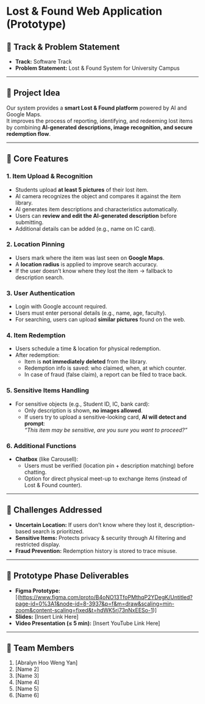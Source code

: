 # Lost & Found Web Application (Prototype)

## 🔹 Track & Problem Statement
- **Track:** Software Track
- **Problem Statement:** Lost & Found System for University Campus

---

## 🔹 Project Idea

Our system provides a **smart Lost & Found platform** powered by AI and Google Maps.  
It improves the process of reporting, identifying, and redeeming lost items by combining **AI-generated descriptions, image recognition, and secure redemption flow**.  

---

## 🔹 Core Features

### 1. Item Upload & Recognition
- Students upload **at least 5 pictures** of their lost item.
- AI camera recognizes the object and compares it against the item library.
- AI generates item descriptions and characteristics automatically.
- Users can **review and edit the AI-generated description** before submitting.
- Additional details can be added (e.g., name on IC card).

### 2. Location Pinning
- Users mark where the item was last seen on **Google Maps**.
- A **location radius** is applied to improve search accuracy.
- If the user doesn’t know where they lost the item → fallback to description search.

### 3. User Authentication
- Login with Google account required.
- Users must enter personal details (e.g., name, age, faculty).
- For searching, users can upload **similar pictures** found on the web.

### 4. Item Redemption
- Users schedule a time & location for physical redemption.
- After redemption:
  - Item is **not immediately deleted** from the library.
  - Redemption info is saved: who claimed, when, at which counter.
  - In case of fraud (false claim), a report can be filed to trace back.

### 5. Sensitive Items Handling
- For sensitive objects (e.g., Student ID, IC, bank card):
  - Only description is shown, **no images allowed**.
  - If users try to upload a sensitive-looking card, **AI will detect and prompt**:  
    *“This item may be sensitive, are you sure you want to proceed?”*

### 6. Additional Functions
- **Chatbox** (like Carousell):
  - Users must be verified (location pin + description matching) before chatting.
  - Option for direct physical meet-up to exchange items (instead of Lost & Found counter).

---

## 🔹 Challenges Addressed
- **Uncertain Location:** If users don’t know where they lost it, description-based search is prioritized.  
- **Sensitive Items:** Protects privacy & security through AI filtering and restricted display.  
- **Fraud Prevention:** Redemption history is stored to trace misuse.  

---

## 🔹 Prototype Phase Deliverables
- **Figma Prototype:** [(https://www.figma.com/proto/B4oNO13TfoPMthqP2YDegK/Untitled?page-id=0%3A1&node-id=8-3937&p=f&m=draw&scaling=min-zoom&content-scaling=fixed&t=hdWK5rj73nNxEESo-1)]
- **Slides:** [Insert Link Here]
- **Video Presentation (≤ 5 min):** [Insert YouTube Link Here]

---

## 🔹 Team Members
1. [Abralyn Hoo Weng Yan]
2. [Name 2]
3. [Name 3]
4. [Name 4]
5. [Name 5]
6. [Name 6]
